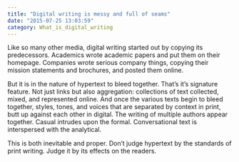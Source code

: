 ```yaml
---
title: "Digital writing is messy and full of seams"
date: "2015-07-25 13:03:59"
category: What_is_digital_writing
---
```


Like so many other media, digital writing started out by copying its
predecessors. Academics wrote academic papers and put them on their
homepage. Companies wrote serious company things, copying their mission
statements and brochures, and posted them online.

But it is in the nature of hypertext to bleed together. That’s it’s
signature feature. Not just links but also aggregation: collections of
text collected, mixed, and represented online. And once the various
texts begin to bleed together, styles, tones, and voices that are
separated by context in print, butt up against each other in digital.
The writing of multiple authors appear together. Casual intrudes upon
the formal. Conversational text is interspersed with the analytical.

This is both inevitable and proper. Don’t judge hypertext by the
standards of print writing. Judge it by its effects on the readers.
